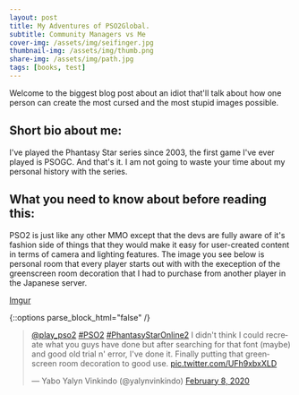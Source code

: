 ```yaml
---
layout: post
title: My Adventures of PSO2Global.
subtitle: Community Managers vs Me
cover-img: /assets/img/seifinger.jpg
thumbnail-img: /assets/img/thumb.png
share-img: /assets/img/path.jpg
tags: [books, test]
---
```


Welcome to the biggest blog post about an idiot that'll talk about how one person can create the most cursed and the most stupid images possible.

## Short bio about me: 
I've played the Phantasy Star series since 2003, the first game I've ever played is PSOGC. And that's it. I am not going to waste your time about my personal history with the series.



## What you need to know about before reading this:
PSO2 is just like any other MMO except that the devs are fully aware of it's fashion side of things that they would make it easy for user-created content in terms of camera and lighting features. The image you see below is personal room that every player starts out with with the exeception of the greenscreen room decoration that I had to purchase from another player in the Japanese server.

[Imgur](https://i.imgur.com/Q3vfp9R.jpg)



{::options parse_block_html="false" /}

<div class="center">

<blockquote class="twitter-tweet"><p lang="en" dir="ltr"><a href="https://twitter.com/play_pso2?ref_src=twsrc%5Etfw">@play_pso2</a> <a href="https://twitter.com/hashtag/PSO2?src=hash&amp;ref_src=twsrc%5Etfw">#PSO2</a> <a href="https://twitter.com/hashtag/PhantasyStarOnline2?src=hash&amp;ref_src=twsrc%5Etfw">#PhantasyStarOnline2</a> I didn&#39;t think I could recreate what you guys have done but after searching for that font (maybe) and good old trial n&#39; error, I&#39;ve done it. Finally putting that greenscreen room decoration to good use. <a href="https://t.co/UFh9xbxXLD">pic.twitter.com/UFh9xbxXLD</a></p>&mdash; Yabo Yalyn Vinkindo (@yalynvinkindo) <a href="https://twitter.com/yalynvinkindo/status/1226085933671424000?ref_src=twsrc%5Etfw">February 8, 2020</a></blockquote> <script async src="https://platform.twitter.com/widgets.js" charset="utf-8"></script>
  
</div>

